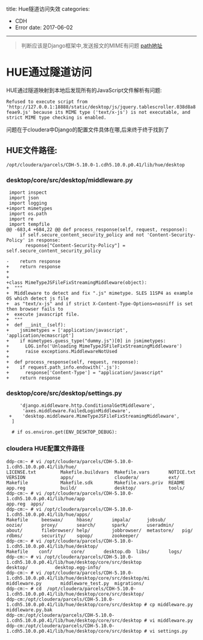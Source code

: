 title: Hue隧道访问失效
categories: 
- CDH
- Error
date: 2017-06-02
---
>判断应该是Django框架中,发送报文的MIME有问题
>[path地址](https://github.com/cloudera/hue/commit/34388da14712497b685c6b97497c698e720b1a16)

# HUE通过隧道访问
HUE通过隧道映射到本地后发现所有的JavaScript文件解析有问题:

`Refused to execute script from 'http://127.0.0.1:18888/static/desktop/js/jquery.tablescroller.038d8a8feae9.js' because its MIME type ('text/x-js') is not executable, and strict MIME type checking is enabled.`

问题在于cloudera中Django的配置文件具体在哪,后来终于终于找到了

## HUE文件路径:
`/opt/cloudera/parcels/CDH-5.10.0-1.cdh5.10.0.p0.41/lib/hue/desktop`



###  desktop/core/src/desktop/middleware.py
```
 import inspect
 import json
 import logging
+import mimetypes
 import os.path
 import re
 import tempfile
@@ -683,4 +684,22 @@ def process_response(self, request, response):
     if self.secure_content_security_policy and not 'Content-Security-Policy' in response:
       response["Content-Security-Policy"] = self.secure_content_security_policy
 
-    return response 
+    return response
+
+
+class MimeTypeJSFileFixStreamingMiddleware(object):
+  """
+  Middleware to detect and fix ".js" mimetype. SLES 11SP4 as example OS which detect js file
+  as "text/x-js" and if strict X-Content-Type-Options=nosniff is set then browser fails to
+  execute javascript file.
+  """
+  def __init__(self):
+    jsmimetypes = ['application/javascript', 'application/ecmascript']
+    if mimetypes.guess_type("dummy.js")[0] in jsmimetypes:
+      LOG.info('Unloading MimeTypeJSFileFixStreamingMiddleware')
+      raise exceptions.MiddlewareNotUsed
+
+  def process_response(self, request, response):
+    if request.path_info.endswith('.js'):
+      response['Content-Type'] = "application/javascript"
+    return response

```

###  desktop/core/src/desktop/settings.py
```
     'django.middleware.http.ConditionalGetMiddleware',
      'axes.middleware.FailedLoginMiddleware',
 +    'desktop.middleware.MimeTypeJSFileFixStreamingMiddleware',
  ]
  
  # if os.environ.get(ENV_DESKTOP_DEBUG):

```


### cloudera HUE配置文件路径

```
ddp-cm:~ # vi /opt/cloudera/parcels/CDH-5.10.0-1.cdh5.10.0.p0.41/lib/hue/
LICENSE.txt         Makefile.buildvars  Makefile.vars       NOTICE.txt          VERSION             apps/               cloudera/           ext/                
Makefile            Makefile.sdk        Makefile.vars.priv  README              app.reg             build/              desktop/            tools/              
ddp-cm:~ # vi /opt/cloudera/parcels/CDH-5.10.0-1.cdh5.10.0.p0.41/lib/hue/app
app.reg  apps/    
ddp-cm:~ # vi /opt/cloudera/parcels/CDH-5.10.0-1.cdh5.10.0.p0.41/lib/hue/apps/
Makefile     beeswax/     hbase/       impala/      jobsub/      oozie/       proxy/       search/      spark/       useradmin/   
about/       filebrowser/ help/        jobbrowser/  metastore/   pig/         rdbms/       security/    sqoop/       zookeeper/   
ddp-cm:~ # vi /opt/cloudera/parcels/CDH-5.10.0-1.cdh5.10.0.p0.41/lib/hue/desktop/
Makefile    conf/       core/       desktop.db  libs/       logs/       
ddp-cm:~ # vi /opt/cloudera/parcels/CDH-5.10.0-1.cdh5.10.0.p0.41/lib/hue/desktop/core/src/desktop
desktop/          desktop.egg-info/ 
ddp-cm:~ # vi /opt/cloudera/parcels/CDH-5.10.0-1.cdh5.10.0.p0.41/lib/hue/desktop/core/src/desktop/mi
middleware.py       middleware_test.py  migrations/         
ddp-cm:~ # cd  /opt/cloudera/parcels/CDH-5.10.0-1.cdh5.10.0.p0.41/lib/hue/desktop/core/src/desktop/
ddp-cm:/opt/cloudera/parcels/CDH-5.10.0-1.cdh5.10.0.p0.41/lib/hue/desktop/core/src/desktop # cp middleware.py middleware.py.bak
ddp-cm:/opt/cloudera/parcels/CDH-5.10.0-1.cdh5.10.0.p0.41/lib/hue/desktop/core/src/desktop # vi middleware.py
ddp-cm:/opt/cloudera/parcels/CDH-5.10.0-1.cdh5.10.0.p0.41/lib/hue/desktop/core/src/desktop # vi settings.py 
```